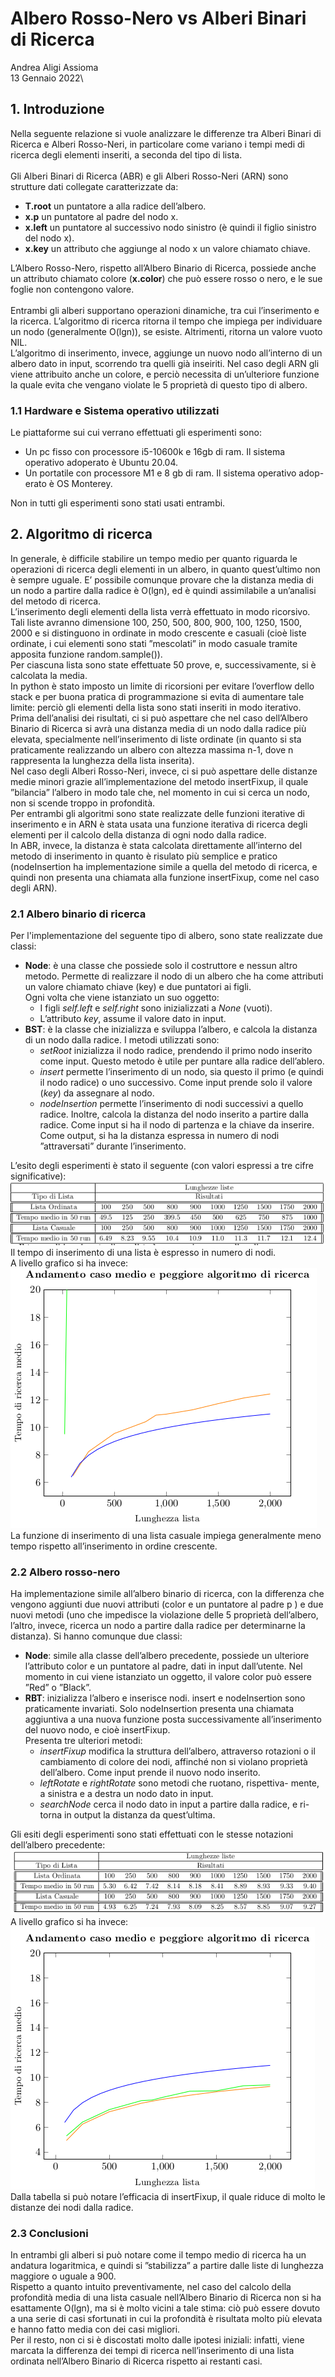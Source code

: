 # Albero Rosso-Nero vs Alberi Binari di Ricerca
Andrea Aligi Assioma\
13 Gennaio 2022\
## 1. Introduzione
Nella seguente relazione si vuole analizzare le differenze tra Alberi Binari di Ricerca e Alberi Rosso-Neri, 
in particolare come variano i tempi medi di ricerca degli elementi inseriti, a seconda del tipo di lista.\
\
Gli Alberi Binari di Ricerca (ABR) e gli Alberi Rosso-Neri (ARN) sono strutture dati collegate caratterizzate da:
* __T.root__ un puntatore a alla radice dell’albero.
* __x.p__ un puntatore al padre del nodo x.
* __x.left__ un puntatore al successivo nodo sinistro (è quindi il figlio sinistro del nodo x).
* __x.key__ un attributo che aggiunge al nodo x un valore chiamato chiave.
<!---->
L’Albero Rosso-Nero, rispetto all’Albero Binario di Ricerca, possiede anche un
attributo chiamato colore (__x.color__) che può essere rosso o nero, e le sue foglie non contengono valore.\
\
Entrambi gli alberi supportano operazioni dinamiche, tra cui l’inserimento e
la ricerca.
L’algoritmo di ricerca ritorna il tempo che impiega per individuare un nodo
(generalmente O(lgn)), se esiste. Altrimenti, ritorna un valore vuoto NIL.\
L’algoritmo di inserimento, invece, aggiunge un nuovo nodo all’interno di un
albero dato in input, scorrendo tra quelli già inseiriti. Nel caso degli ARN gli
viene attribuito anche un colore, e perciò necessita di un’ulteriore funzione la
quale evita che vengano violate le 5 proprietà di questo tipo di albero.
### 1.1 Hardware e Sistema operativo utilizzati
Le piattaforme sui cui verrano effettuati gli esperimenti sono:
* Un pc fisso con processore i5-10600k e 16gb di ram. Il sistema operativo
adoperato è Ubuntu 20.04.
* Un portatile con processore M1 e 8 gb di ram. Il sistema operativo adop-
erato è OS Monterey.
<!---->
Non in tutti gli esperimenti sono stati usati entrambi.
## 2. Algoritmo di ricerca
In generale, è difficile stabilire un tempo medio per quanto riguarda le operazioni di ricerca degli elementi in un albero, in quanto quest’ultimo non è sempre uguale. E’ possibile comunque provare che la distanza media di un nodo a
partire dalla radice è O(lgn), ed è quindi assimilabile a un’analisi del metodo
di ricerca.\
L’inserimento degli elementi della lista verrà effettuato in modo ricorsivo. Tali
liste avranno dimensione 100, 250, 500, 800, 900, 100, 1250, 1500, 2000 e
si distinguono in ordinate in modo crescente e casuali (cioè liste ordinate, i
cui elementi sono stati ”mescolati” in modo casuale tramite apposita funzione
random.sample()).\
Per ciascuna lista sono state effettuate 50 prove, e, successivamente, si è calcolata la media.\
In python è stato imposto un limite di ricorsioni per evitare l’overflow dello
stack e per buona pratica di programmazione si evita di aumentare tale limite:
perciò gli elementi della lista sono stati inseriti in modo iterativo.\
Prima dell’analisi dei risultati, ci si può aspettare che nel caso dell’Albero Binario di Ricerca si avrà una distanza media di un nodo dalla radice più elevata,
specialmente nell’inserimento di liste ordinate (in quanto si sta praticamente
realizzando un albero con altezza massima n-1, dove n rappresenta la lunghezza
della lista inserita).\
Nel caso degli Alberi Rosso-Neri, invece, ci si può aspettare delle distanze medie
minori grazie all’implementazione del metodo insertFixup, il quale ”bilancia”
l’albero in modo tale che, nel momento in cui si cerca un nodo, non si scende
troppo in profondità.\
Per entrambi gli algoritmi sono state realizzate delle funzioni iterative di inserimento e in ARN è stata usata una funzione iterativa di ricerca degli elementi
per il calcolo della distanza di ogni nodo dalla radice.\
In ABR, invece, la distanza è stata calcolata direttamente all’interno del metodo
di inserimento in quanto è risulato più semplice e pratico
(nodeInsertion ha implementazione simile a quella del metodo di ricerca, e
quindi non presenta una chiamata alla funzione insertFixup, come nel caso
degli ARN).
### 2.1 Albero binario di ricerca
Per l'implementazione del seguente tipo di albero, sono state realizzate due
classi:
* __Node__: è una classe che possiede solo il costruttore e nessun altro metodo.
Permette di realizzare il nodo di un albero che ha come attributi un valore
chiamato chiave (key) e due puntatori ai figli.\
Ogni volta che viene istanziato un suo oggetto:
    * I figli _self.left_ e _self.right_ sono inizializzati a _None_ (vuoti).
    * L’attributo _key_, assume il valore dato in input.
* __BST__: è la classe che inizializza e sviluppa l’albero, e calcola la distanza di
un nodo dalla radice. I metodi utilizzati sono:
    * _setRoot_ inizializza il nodo radice, prendendo il primo nodo inserito
come input. Questo metodo è utile per puntare alla radice dell’ablero.
    * _insert_ permette l’inserimento di un nodo, sia questo il primo (e
quindi il nodo radice) o uno successivo. Come input prende solo il
valore (_key_) da assegnare al nodo.
    * _nodeInsertion_ permette l’inserimento di nodi successivi a quello
radice. Inoltre, calcola la distanza del nodo inserito a partire dalla
radice. Come input si ha il nodo di partenza e la chiave da inserire.
Come output, si ha la distanza espressa in numero di nodi ”attraversati” durante l’inserimento.
<!---->
L’esito degli esperimenti è stato il seguente (con valori espressi a tre cifre
significative):
![Alt text](image.png)\
Il tempo di inserimento di una lista è espresso in numero di nodi.\
A livello grafico si ha invece:\
![Alt text](image-1.png)\
La funzione di inserimento di una lista casuale impiega generalmente meno
tempo rispetto all’inserimento in ordine crescente.
### 2.2 Albero rosso-nero
Ha implementazione simile all’albero binario di ricerca, con la differenza che vengono aggiunti due nuovi attributi (color e un puntatore al padre p ) e due nuovi
metodi (uno che impedisce la violazione delle 5 proprietà dell’albero, l’altro, invece, ricerca un nodo a partire dalla radice per determinarne la distanza). Si
hanno comunque due classi:
* __Node__: simile alla classe dell’albero precedente, possiede un ulteriore l’attributo
color e un puntatore al padre, dati in input dall’utente. Nel momento
in cui viene istanziato un oggetto, il valore color può essere ”Red” o
”Black”.
* __RBT__: inizializza l’albero e inserisce nodi. insert e nodeInsertion sono
praticamente invariati. Solo nodeInsertion presenta una chiamata aggiuntiva a una nuova funzione posta successivamente all’inserimento del
nuovo nodo, e cioè insertFixup.\
Presenta tre ulteriori metodi:
    * _insertFixup_ modifica la struttura dell’albero, attraverso rotazioni o
il cambiamento di colore dei nodi, affinché non si violano proprietà
dell’albero. Come input prende il nuovo nodo inserito.
    * _leftRotate_ e _rightRotate_ sono metodi che ruotano, rispettiva-
mente, a sinistra e a destra un nodo dato in input.
    * _searchNode_ cerca il nodo dato in input a partire dalla radice, e ri-
torna in output la distanza da quest’ultima.
<!---->
Gli esiti degli esperimenti sono stati effettuati con le stesse notazioni dell’albero
precedente:
![Alt text](image-2.png)\
A livello grafico si ha invece:\
![Alt text](image-3.png)\
Dalla tabella si può notare l’efficacia di insertFixup, il quale riduce di molto
le distanze dei nodi dalla radice.
### 2.3 Conclusioni
In entrambi gli alberi si può notare come il tempo medio di ricerca ha un andatura logaritmica, e quindi si ”stabilizza” a partire dalle liste di lunghezza
maggiore o uguale a 900.\
Rispetto a quanto intuito preventivamente, nel caso del calcolo della profondità
media di una lista casuale nell’Albero Binario di Ricerca non si ha esattamente
O(lgn), ma si è molto vicini a tale stima: ciò può essere dovuto a una serie di
casi sfortunati in cui la profondità è risultata molto più elevata e hanno fatto
media con dei casi migliori.\
Per il resto, non ci si è discostati molto dalle ipotesi iniziali: infatti, viene
marcata la differenza dei tempi di ricerca nell’inserimento di una lista ordinata
nell’Albero Binario di Ricerca rispetto ai restanti casi.